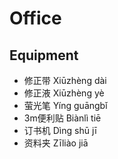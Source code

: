 # Office
## Equipment
* 修正带 Xiūzhèng dài
* 修正液 Xiūzhèng yè
* 萤光笔 Yíng guāngbǐ
* 3m便利贴 Biànlì tiē
* 订书机 Dìng shū jī
* 资料夹 Zīliào jiā
